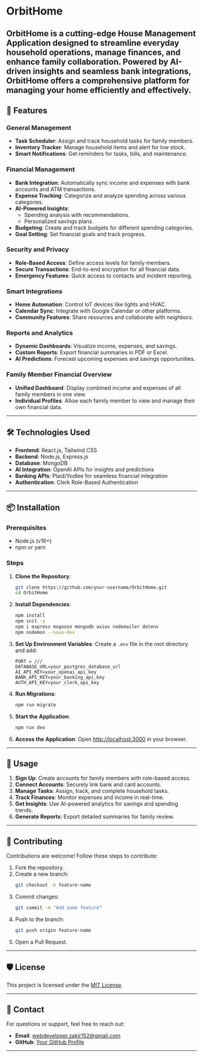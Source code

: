# OrbitHome

**OrbitHome** is a cutting-edge House Management Application designed to streamline everyday household operations, manage finances, and enhance family collaboration. Powered by AI-driven insights and seamless bank integrations, OrbitHome offers a comprehensive platform for managing your home efficiently and effectively.
---

## 🚀 Features

### General Management
- **Task Scheduler**: Assign and track household tasks for family members.
- **Inventory Tracker**: Manage household items and alert for low stock.
- **Smart Notifications**: Get reminders for tasks, bills, and maintenance.

### Financial Management
- **Bank Integration**: Automatically sync income and expenses with bank accounts and ATM transactions.
- **Expense Tracking**: Categorize and analyze spending across various categories.
- **AI-Powered Insights**:
  - Spending analysis with recommendations.
  - Personalized savings plans.
- **Budgeting**: Create and track budgets for different spending categories.
- **Goal Setting**: Set financial goals and track progress.

### Security and Privacy
- **Role-Based Access**: Define access levels for family members.
- **Secure Transactions**: End-to-end encryption for all financial data.
- **Emergency Features**: Quick access to contacts and incident reporting.

### Smart Integrations
- **Home Automation**: Control IoT devices like lights and HVAC.
- **Calendar Sync**: Integrate with Google Calendar or other platforms.
- **Community Features**: Share resources and collaborate with neighbors.

### Reports and Analytics
- **Dynamic Dashboards**: Visualize income, expenses, and savings.
- **Custom Reports**: Export financial summaries in PDF or Excel.
- **AI Predictions**: Forecast upcoming expenses and savings opportunities.

### Family Member Financial Overview
- **Unified Dashboard**: Display combined income and expenses of all family members in one view.
- **Individual Profiles**: Allow each family member to view and manage their own financial data.
---

## 🛠️ Technologies Used
- **Frontend**: React.js, Tailwind CSS
- **Backend**: Node.js, Express.js
- **Database**: MongoDB
- **AI Integration**: OpenAI APIs for insights and predictions
- **Banking APIs**: Plaid/Yodlee for seamless financial integration
- **Authentication**: Clerk Role-Based Authentication

---

## 📦 Installation

### Prerequisites
- Node.js (v16+)
- npm or yarn

### Steps
1. **Clone the Repository**:
   ```bash
   git clone https://github.com/your-username/OrbitHome.git
   cd OrbitHome
   ```

2. **Install Dependencies**:
   ```bash
   npm install
   npm init -y
   npm i express mogoose mongodb axios nodemailer dotenv
   npm nodemon --save-dev
   ```

3. **Set Up Environment Variables**:
   Create a `.env` file in the root directory and add:
   ```env
   PORT = ///
   DATABASE_URL=your_postgres_database_url
   AI_API_KEY=your_openai_api_key
   BANK_API_KEY=your_banking_api_key
   AUTH_API_KEY=your_clerk_api_key
   ```

4. **Run Migrations**:
   ```bash
   npm run migrate
   ```

5. **Start the Application**:
   ```bash
   npm run dev
   ```

6. **Access the Application**:
   Open [http://localhost:3000](http://localhost:3000) in your browser.

---

## 📄 Usage
1. **Sign Up**: Create accounts for family members with role-based access.
2. **Connect Accounts**: Securely link bank and card accounts.
3. **Manage Tasks**: Assign, track, and complete household tasks.
4. **Track Finances**: Monitor expenses and income in real-time.
5. **Get Insights**: Use AI-powered analytics for savings and spending trends.
6. **Generate Reports**: Export detailed summaries for family review.

---

## 🤝 Contributing
Contributions are welcome! Follow these steps to contribute:

1. Fork the repository.
2. Create a new branch:
   ```bash
   git checkout -b feature-name
   ```
3. Commit changes:
   ```bash
   git commit -m "Add some feature"
   ```
4. Push to the branch:
   ```bash
   git push origin feature-name
   ```
5. Open a Pull Request.

---

## 🛡️ License
This project is licensed under the [MIT License](LICENSE).

---

## 📧 Contact
For questions or support, feel free to reach out:
- **Email**: [webdeveloper.zakir152@gmail.com](mailto:webdeveloper.zakir152@gmail.com)
- **GitHub**: [Your GitHub Profile](https://github.com/your-username)

---

